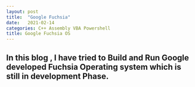 ```yaml
---
layout: post
title:  "Google Fuchsia"
date:   2021-02-14
categories: C++ Assembly VBA Powershell 
title: Google Fuchsia OS 
---
```


In this blog , I have tried to Build and Run Google developed Fuchsia Operating system which is still in development Phase.
--- 
